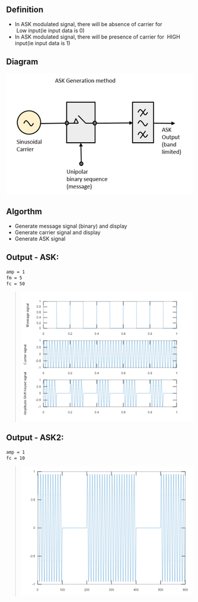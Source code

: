 ## **Definition**
- In  ASK modulated signal, there will be absence of carrier for   Low input(ie input data is 0) 
- In  ASK modulated signal, there will be presence of carrier for   HIGH input(ie input data is 1)

## **Diagram**
![Diagram](mod1.jpg)


## **Algorthm**
- Generate message signal (binary) and display
- Generate carrier signal and display
- Generate ASK signal


## **Output - ASK**:
````
amp = 1
fm = 5
fc = 50
````
> ![Output](out.png)

## **Output - ASK2**:
````
amp = 1
fc = 10
````
> ![Output](out2.png)


